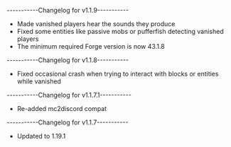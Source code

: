 -----------Changelog for v1.1.9-----------

- Made vanished players hear the sounds they produce
- Fixed some entities like passive mobs or pufferfish detecting vanished players
- The minimum required Forge version is now 43.1.8

-----------Changelog for v1.1.8-----------

- Fixed occasional crash when trying to interact with blocks or entities while vanished

-----------Changelog for v1.1.7.1-----------

- Re-added mc2discord compat

-----------Changelog for v1.1.7-----------

- Updated to 1.19.1